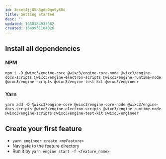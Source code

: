 ```yaml
---
id: 3exet4jj85h5gdb9qu9yk0d
title: Getting started
desc: ''
updated: 1650184933682
created: 1649931104026
---
```


## Install all dependencies

### NPM

`npm i -D @wixc3/engine-core @wixc3/engine-core-node @wixc3/engine-docs-scripts @wixc3/engine-electron-scripts @wixc3/engine-runtime-node @wixc3/engine-scripts @wixc3/engine-test-kit @wixc3/engineer`

### Yarn

`yarn add -D @wixc3/engine-core @wixc3/engine-core-node @wixc3/engine-docs-scripts @wixc3/engine-electron-scripts @wixc3/engine-runtime-node @wixc3/engine-scripts @wixc3/engine-test-kit @wixc3/engineer`

## Create your first feature

- `yarn engineer create <myFeature>`
- Navigate to the feature directory
- Run it by `yarn engine start -f <feature_name>`